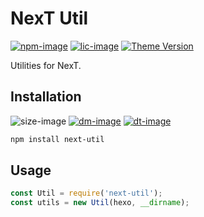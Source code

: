 # NexT Util

[![npm-image]][npm-url]
[![lic-image]](LICENSE)
[![Theme Version](https://img.shields.io/badge/NexT-v7.3.0+-blue?style=flat-square)](https://theme-next.org)

Utilities for NexT.

## Installation

![size-image]
[![dm-image]][npm-url]
[![dt-image]][npm-url]

```bash
npm install next-util
```

## Usage

```js
const Util = require('next-util');
const utils = new Util(hexo, __dirname);
```

[npm-image]: https://img.shields.io/npm/v/next-util?style=flat-square
[lic-image]: https://img.shields.io/npm/l/next-util?style=flat-square

[size-image]: https://img.shields.io/github/languages/code-size/next-theme/util?style=flat-square
[dm-image]: https://img.shields.io/npm/dm/next-util?style=flat-square
[dt-image]: https://img.shields.io/npm/dt/next-util?style=flat-square

[npm-url]: https://www.npmjs.com/package/next-util
